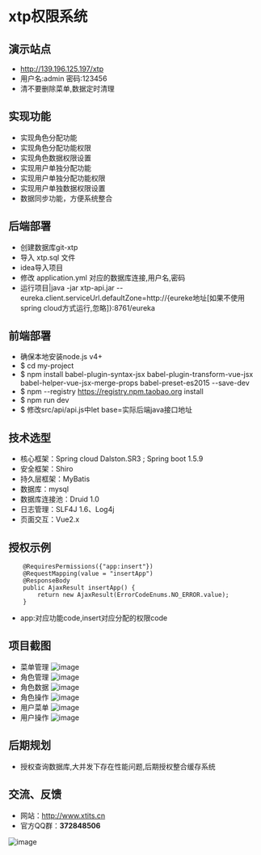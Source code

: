 # xtp权限系统
## 演示站点
- http://139.196.125.197/xtp
- 用户名:admin 密码:123456
- 清不要删除菜单,数据定时清理

## 实现功能
- 实现角色分配功能
- 实现角色分配功能权限
- 实现角色数据权限设置
- 实现用户单独分配功能
- 实现用户单独分配功能权限
- 实现用户单独数据权限设置
- 数据同步功能，方便系统整合

## 后端部署
- 创建数据库git-xtp
- 导入 xtp.sql 文件
- idea导入项目
- 修改 application.yml 对应的数据库连接,用户名,密码
- 运行项目|java -jar xtp-api.jar --eureka.client.serviceUrl.defaultZone=http://{eureke地址[如果不使用spring cloud方式运行,忽略]}:8761/eureka

## 前端部署
- 确保本地安装node.js v4+
- $ cd my-project
- $ npm install babel-plugin-syntax-jsx babel-plugin-transform-vue-jsx babel-helper-vue-jsx-merge-props babel-preset-es2015 --save-dev
- $ npm --registry https://registry.npm.taobao.org install
- $ npm run dev
- $ 修改src/api/api.js中let base=实际后端java接口地址

## 技术选型
- 核心框架：Spring cloud Dalston.SR3 ; Spring boot 1.5.9 
- 安全框架：Shiro
- 持久层框架：MyBatis
- 数据库：mysql
- 数据库连接池：Druid 1.0
- 日志管理：SLF4J 1.6、Log4j
- 页面交互：Vue2.x

## 授权示例
        @RequiresPermissions({"app:insert"})
        @RequestMapping(value = "insertApp")
        @ResponseBody
        public AjaxResult insertApp() {
            return new AjaxResult(ErrorCodeEnums.NO_ERROR.value);
        }
        
- app:对应功能code,insert对应分配的权限code

## 项目截图
- 菜单管理
![image](http://shenghaijiang-git.oss-cn-shanghai.aliyuncs.com/xtp/1.png)
- 角色管理
![image](http://shenghaijiang-git.oss-cn-shanghai.aliyuncs.com/xtp/2.png)
- 角色数据
![image](http://shenghaijiang-git.oss-cn-shanghai.aliyuncs.com/xtp/3.png)
- 角色操作
![image](http://shenghaijiang-git.oss-cn-shanghai.aliyuncs.com/xtp/4.png)
- 用户菜单
![image](http://shenghaijiang-git.oss-cn-shanghai.aliyuncs.com/xtp/5.png)
- 用户操作
![image](http://shenghaijiang-git.oss-cn-shanghai.aliyuncs.com/xtp/6.png)

## 后期规划
- 授权查询数据库,大并发下存在性能问题,后期授权整合缓存系统

## 交流、反馈
- 网站：http://www.xtits.cn
- 官方QQ群：**372848506**

![image](http://shenghaijiang-git.oss-cn-shanghai.aliyuncs.com/common/372848506.png)